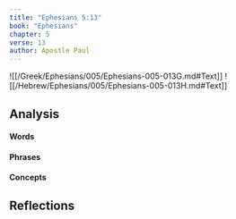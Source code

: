 ```yaml
---
title: "Ephesians 5:13"
book: "Ephesians"
chapter: 5
verse: 13
author: Apostle Paul
---
```

![[/Greek/Ephesians/005/Ephesians-005-013G.md#Text]]
![[/Hebrew/Ephesians/005/Ephesians-005-013H.md#Text]]

## Analysis

#### Words

#### Phrases

#### Concepts

## Reflections
